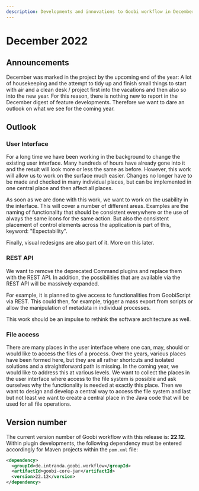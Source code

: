 ```yaml
---
description: Developments and innovations to Goobi workflow in December 2022
---
```


# December 2022

## Announcements

&#x20;December was marked in the project by the upcoming end of the year: A lot of housekeeping and the attempt to tidy up and finish small things to start with air and a clean desk / project first into the vacations and then also so into the new year. For this reason, there is nothing new to report in the December digest of feature developments. Therefore we want to dare an outlook on what we see for the coming year.&#x20;

## Outlook

### &#x20;User Interface

For a long time we have been working in the background to change the existing user interface. Many hundreds of hours have already gone into it and the result will look more or less the same as before. However, this work will allow us to work on the surface much easier. Changes no longer have to be made and checked in many individual places, but can be implemented in one central place and then affect all places.&#x20;

As soon as we are done with this work, we want to work on the usability in the interface. This will cover a number of different areas. Examples are the naming of functionality that should be consistent everywhere or the use of always the same icons for the same action. But also the consistent placement of control elements across the application is part of this, keyword: "Expectability".&#x20;

Finally, visual redesigns are also part of it. More on this later.&#x20;

### REST API&#x20;

We want to remove the deprecated Command plugins and replace them with the REST API. In addition, the possibilities that are available via the REST API will be massively expanded.&#x20;

For example, it is planned to give access to functionalities from GoobiScript via REST. This could then, for example, trigger a mass export from scripts or allow the manipulation of metadata in individual processes.&#x20;

This work should be an impulse to rethink the software architecture as well.&#x20;

### File access&#x20;

There are many places in the user interface where one can, may, should or would like to access the files of a process. Over the years, various places have been formed here, but they are all rather shortcuts and isolated solutions and a straightforward path is missing. In the coming year, we would like to address this at various levels. We want to collect the places in the user interface where access to the file system is possible and ask ourselves why the functionality is needed at exactly this place. Then we want to design and develop a central way to access the file system and last but not least we want to create a central place in the Java code that will be used for all file operations.

## Version number

The current version number of Goobi workflow with this release is: **22.12**. Within plugin developments, the following dependency must be entered accordingly for Maven projects within the `pom.xml` file:

```xml
<dependency>
  <groupId>de.intranda.goobi.workflow</groupId>
  <artifactId>goobi-core-jar</artifactId>
  <version>22.12</version>
</dependency>
```

